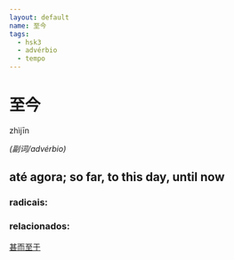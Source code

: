 ```yaml
--- 
layout: default
name: 至今 
tags: 
  - hsk3
  - advérbio
  - tempo
--- 
```

# 至今 
zhìjīn  
 
*(副词/advérbio)*  
## até agora; so far, to this day, until now 
### radicais: 
### relacionados: 
[甚而至于](/zhengshidu/outras/甚而至于)  
